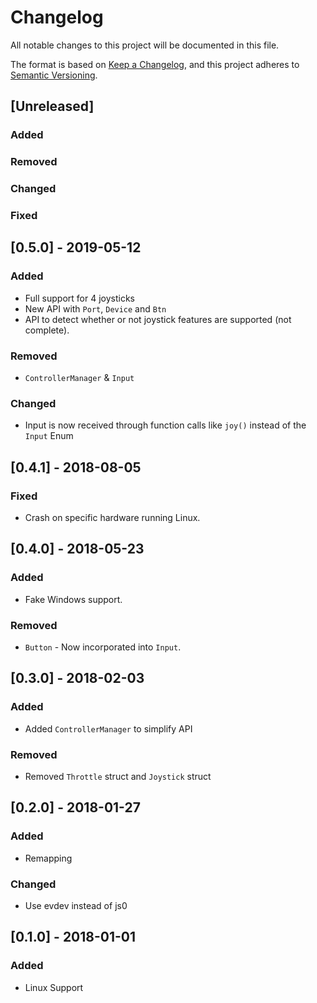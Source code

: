 # Changelog
All notable changes to this project will be documented in this file.

The format is based on [Keep a Changelog](https://keepachangelog.com/en/1.0.0/),
and this project adheres to [Semantic Versioning](https://semver.org/spec/v2.0.0.html).

## [Unreleased]
### Added
### Removed
### Changed
### Fixed

## [0.5.0] - 2019-05-12
### Added
* Full support for 4 joysticks
* New API with `Port`, `Device` and `Btn`
* API to detect whether or not joystick features are supported (not complete).

### Removed
* `ControllerManager` & `Input`

### Changed
* Input is now received through function calls like `joy()` instead of the `Input` Enum

## [0.4.1] - 2018-08-05
### Fixed
- Crash on specific hardware running Linux.

## [0.4.0] - 2018-05-23
### Added
- Fake Windows support.
### Removed
- `Button` - Now incorporated into `Input`.

## [0.3.0] - 2018-02-03
### Added
- Added `ControllerManager` to simplify API
### Removed
- Removed `Throttle` struct and `Joystick` struct

## [0.2.0] - 2018-01-27
### Added
- Remapping
### Changed
- Use evdev instead of js0

## [0.1.0] - 2018-01-01
### Added
- Linux Support
